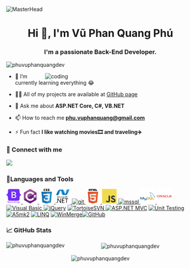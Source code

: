 ![MasterHead](https://myweb2002.w3spaces.com/New-PNC-Animated-Banners.gif)
   
<h1 align="center">Hi 👋, I'm Vũ Phan Quang Phú</h1>
<h3 align="center">I'm a passionate Back-End Developer.</h3>

<p align="left">
  <img src="https://komarev.com/ghpvc/?username=phuvuphanquangdev&label=Profile%20views&color=0e75b6&style=flat" alt="phuvuphanquangdev" />
</p>

<img align="right" alt="coding" width="400" src="https://raw.githubusercontent.com/TheDudeThatCode/TheDudeThatCode/master/Assets/Developer.gif">

- 🌱 I’m currently learning everything 😂

- 👨‍💻 All of my projects are available at <a href="https://github.com/phuvuphanquangdev?tab=repositories" target="_blank">GitHub page</a>
            
- 💬 Ask me about **ASP.NET Core, C#, VB.NET**  

- 📫 How to reach me **phu.vuphanquang@gmail.com**

- ⚡ Fun fact **I like watching movies🎞️ and traveling✈️**
  
<h3 align="left">🤝 Connect with me</h3>
<a href="mailto:phu.vuphanquang@gmail.com">
   
<img src="https://camo.githubusercontent.com/8a15df73eefc8d613bab8230d8859b6328119607d14846dd1f1e0e9b526126b2/68747470733a2f2f696d672e736869656c64732e696f2f62616467652f2d476d61696c2d2532333333333f7374796c653d666f722d7468652d6261646765266c6f676f3d676d61696c266c6f676f436f6c6f723d7768697465" data-canonical-src="https://img.shields.io/badge/-Gmail-%23333?style=for-the-badge&amp;logo=gmail&amp;logoColor=white" style="max-width: 100%;">
</a>

<h3 align="left">🧰Languages and Tools</h3>
<p align="left"> <a href="https://getbootstrap.com" target="_blank" rel="noreferrer"> <img src="https://raw.githubusercontent.com/devicons/devicon/master/icons/bootstrap/bootstrap-plain-wordmark.svg" alt="bootstrap" width="40" height="40"/> </a> <a href="https://www.w3schools.com/cs/" target="_blank" rel="noreferrer"> <img src="https://raw.githubusercontent.com/devicons/devicon/master/icons/csharp/csharp-original.svg" alt="csharp" width="40" height="40"/> </a> <a href="https://www.w3schools.com/css/" target="_blank" rel="noreferrer"> <img src="https://raw.githubusercontent.com/devicons/devicon/master/icons/css3/css3-original-wordmark.svg" alt="css3" width="40" height="40"/> </a> <a href="https://dotnet.microsoft.com/" target="_blank" rel="noreferrer"> <img src="https://raw.githubusercontent.com/devicons/devicon/master/icons/dot-net/dot-net-original-wordmark.svg" alt="dotnet" width="40" height="40"/> </a> <a href="https://git-scm.com/" target="_blank" rel="noreferrer"> <img src="https://www.vectorlogo.zone/logos/git-scm/git-scm-icon.svg" alt="git" width="40" height="40"/> </a> <a href="https://www.w3.org/html/" target="_blank" rel="noreferrer"> <img src="https://raw.githubusercontent.com/devicons/devicon/master/icons/html5/html5-original-wordmark.svg" alt="html5" width="40" height="40"/> </a> <a href="https://developer.mozilla.org/en-US/docs/Web/JavaScript" target="_blank" rel="noreferrer"> <img src="https://raw.githubusercontent.com/devicons/devicon/master/icons/javascript/javascript-original.svg" alt="javascript" width="40" height="40"/> </a> <a href="https://www.microsoft.com/en-us/sql-server" target="_blank" rel="noreferrer"> <img src="https://www.svgrepo.com/show/303229/microsoft-sql-server-logo.svg" alt="mssql" width="40" height="40"/> </a> <a href="https://www.mysql.com/" target="_blank" rel="noreferrer"> <img src="https://raw.githubusercontent.com/devicons/devicon/master/icons/mysql/mysql-original-wordmark.svg" alt="mysql" width="40" height="40"/> </a> <a href="https://www.oracle.com/" target="_blank" rel="noreferrer"> <img src="https://raw.githubusercontent.com/devicons/devicon/master/icons/oracle/oracle-original.svg" alt="oracle" width="40" height="40"/> </a> <a href="https://docs.microsoft.com/en-us/dotnet/visual-basic/" target="_blank" rel="noreferrer"> <img src="https://tuhoclaptrinh.edu.vn/upload/post/16/07/42/ngon-ngu-lap-trinh-visual-basic-600665.jpg" alt="Visual Basic" width="40" height="40"/> </a> <a href="https://jquery.com/" target="_blank" rel="noreferrer"><img src="https://w7.pngwing.com/pngs/720/46/png-transparent-jquery-plain-wordmark-logo-icon-thumbnail.png" alt="jQuery" width="40" height="40"/></a> <a href="https://tortoisesvn.net/" target="_blank" rel="noreferrer"><img src="https://nsfocusglobal.com/wp-content/uploads/2019/08/TortoiseSVN.jpg" alt="TortoiseSVN" width="40" height="40"/> </a> <a href="https://dotnet.microsoft.com/apps/aspnet" target="_blank" rel="noreferrer"><img src="https://tutorials.eu/wp-content/uploads/2022/03/MVC-Logo.jpg" alt="ASP.NET MVC" width="40" height="40"/></a> <a href="https://learn.microsoft.com/en-us/dotnet/core/testing/unit-testing-with-mstest" target="_blank" rel="noreferrer"> <img src="https://blogger.googleusercontent.com/img/b/R29vZ2xl/AVvXsEjhUxWicOHeNXIdln4jNW9YeTME6Wi03GMjL6ytl4UuIbdKdgftl2Ss853vv4SUS12TSsXA77ZTHkOiNo6LnAHLbfVlbrKWLrQFHBpm4-N7DyOkXEbnC1rW-xtrvnwWK-NGb8tYQz6PgahQ/w1200-h630-p-k-no-nu/unittest.png" alt="Unit Testing" width="40" height="40"/></a> <a href="https://a5m2.mmatsubara.com/index.en.html" target="_blank" rel="noreferrer"><img src="https://pbs.twimg.com/profile_images/1451855639903293440/j0S1Y_9V_400x400.jpg" alt="A5mk2" width="40" height="40"/></a> <a href="https://learn.microsoft.com/en-us/dotnet/csharp/programming-guide/concepts/linq/" target="_blank" rel="noreferrer"><img src="https://s3-sgn09.fptcloud.com/codelearnstorage/Upload/Blog/linq-la-gi-63731082354.1023.jpg" alt="LINQ" width="40" height="40"/></a> <a href="https://winmerge.org/" target="_blank" rel="noreferrer"><img src="https://encrypted-tbn0.gstatic.com/images?q=tbn:ANd9GcTJl97KceLIJVzcXN4ufLNZ0XjnK2jf3IqF2g&s" alt="WinMerge" width="40" height="40"/></a><a href="https://github.com/" target="_blank" rel="noreferrer"><img src="https://logos-world.net/wp-content/uploads/2020/11/GitHub-Logo.png" alt="GitHub" width="40" height="40"/></a></p>

<h3 align="left">📈 GitHub Stats</h3>
<div align="center" dir="auto">
  <animated-image data-catalyst="" style="width: 40%;"><a target="_blank" rel="noopener noreferrer nofollow" href="https://raw.githubusercontent.com/TheDudeThatCode/TheDudeThatCode/master/Assets/Designer.gif" data-target="animated-image.originalLink" hidden=""><img src="https://raw.githubusercontent.com/TheDudeThatCode/TheDudeThatCode/master/Assets/Designer.gif" alt="dev" style="max-width: 100%; display: none;" data-target="animated-image.originalImage" hidden=""></a>
      <span class="AnimatedImagePlayer enabled" data-target="animated-image.player">
        <a data-target="animated-image.replacedLink" class="AnimatedImagePlayer-images" href="https://raw.githubusercontent.com/TheDudeThatCode/TheDudeThatCode/master/Assets/Designer.gif" target="_blank" hidden=""></a>
        
<p><img align="left" src="https://github-readme-stats.vercel.app/api/top-langs?username=phuvuphanquangdev&show_icons=true&locale=en&layout=compact&bg_color=1a1a2e&title_color=ff99cc&text_color=ffffff&icon_color=f7df1e&border_color=ffffff&hide_border=true&langs_count=6&custom_title=Most%20Used%20Languages&hide=php" alt="phuvuphanquangdev"/></p>

<p>&nbsp;<img align="center" src="https://github-readme-stats.vercel.app/api?username=phuvuphanquangdev&show_icons=true&locale=en&bg_color=1a1a2e&title_color=ff99cc&text_color=ffffff&icon_color=f7df1e&border_color=ffffff&hide_border=true" alt="phuvuphanquangdev"/></p>

<p><img align="center" src="https://github-readme-streak-stats.herokuapp.com/?user=phuvuphanquangdev&" alt="phuvuphanquangdev" /></p>
